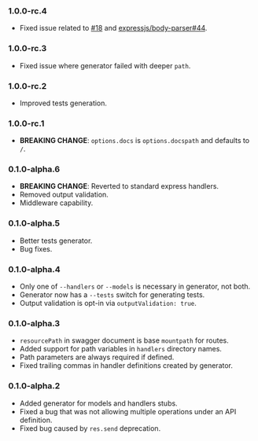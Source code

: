 ### 1.0.0-rc.4

* Fixed issue related to [#18](https://github.com/krakenjs/swaggerize-express/issues/18) and [expressjs/body-parser#44](https://github.com/expressjs/body-parser/issues/44).

### 1.0.0-rc.3

* Fixed issue where generator failed with deeper `path`.

### 1.0.0-rc.2

* Improved tests generation.

### 1.0.0-rc.1

* __BREAKING CHANGE__: `options.docs` is `options.docspath` and defaults to `/`.

### 0.1.0-alpha.6

* __BREAKING CHANGE__: Reverted to standard express handlers.
* Removed output validation.
* Middleware capability.

### 0.1.0-alpha.5

* Better tests generator.
* Bug fixes.

### 0.1.0-alpha.4

* Only one of `--handlers` or `--models` is necessary in generator, not both.
* Generator now has a `--tests` switch for generating tests.
* Output validation is opt-in via `outputValidation: true`.

### 0.1.0-alpha.3

* `resourcePath` in swagger document is base `mountpath` for routes.
* Added support for path variables in `handlers` directory names.
* Path parameters are always required if defined.
* Fixed trailing commas in handler definitions created by generator.

### 0.1.0-alpha.2

* Added generator for models and handlers stubs.
* Fixed a bug that was not allowing multiple operations under an API definition.
* Fixed bug caused by `res.send` deprecation.
